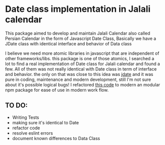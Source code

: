 # Date class implementation in Jalali calendar

This package aimed to develop and maintain Jalali Calendar also called Persian Calendar in the form of
   Javascript Date Class, Basically we have a JDate class with identical interface and behavior of Data class
   
I believe we need more atomic libraries in javascript that are independent of other frameworks/libs. 
this package is one of those atomics, I searched a lot to find a real implementation of Date class for Jalali calendar 
and found a few. All of them was not really identical with Date class in term of interface and behavior. the only on
that was close to this idea was [jdate](https://github.com/tahajahangir/jdate) and it was pure in coding,
maintenance and modern development, still I'm not sure about it's possible logical bugs! I refactored
[this code](https://github.com/tahajahangir/jdate) to modern an modular npm package for ease of use in modern work flow.
 
## TO DO: 
* Writing Tests
* making sure it's identical to Date
* refactor code
* resolve eslint errors
* document known differences to Data Class 

     